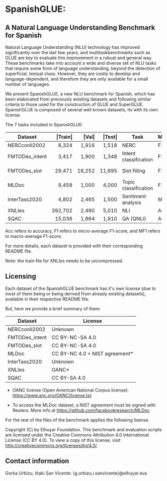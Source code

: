 #    SpanishGLUE: 
## A Natural Language Understanding Benchmark for Spanish   




Natural Language Understanding (NLU) technology has improved significantly over the last few years, 
and multitaskbenchmarks such as GLUE are key to evaluate this improvement in a robust and general way. 
These benchmarks take into account a wide and diverse set of NLU tasks that require some form of 
language understanding, beyond the detection of superficial, textual clues. However, they are costly 
to develop and language-dependent, and therefore they are only available for a small number of languages. 

We present SpanishGLUE, a new NLU benchmark for Spanish, which has been elaborated from previously 
existing datasets and following similar criteria to those used for the construction of GLUE and SuperGLUE. 
SpanishGLUE is composed of several well known datasets, its with its own license.



The 7 tasks included in SpanishGLUE:

| Dataset        |\|Train\||\|Val\| |\|Test\|| Task                   | Metric | Domain          |
|----------------|--------:|-------:|-------:|------------------------|--------|-----------------|
| NERCconll2002  |   8,324 |  1,916 |  1,518 | NERC                   | F1     | News            |
| FMTODes_intent |   3,417 |  1,900 |  1,348 | Intent classification  | F1     | Dialog system   |
| FMTODes_slot   |  29,471 | 16,252 | 11,695 | Slot filling           | F1     | Dialog system   |
| MLDoc          |   9,458 |  1,000 |  4,000 | Topic classification   | F1     | News            |
| InterTass2020  |   4,802 |  2,465 |  1,500 | Sentiment analysis     | MF1    | Twitter         |
| XNLIes         | 392,702 |  2,490 |  5,010 | NLI                    | Acc    | Wikipedia       |
| SQAC           |  15,036 |  1,864 |  1,910 | QA (QNLI)              | Acc    | Wikipedia       |


Acc refers to accuracy, F1 refers to micro-average F1-score, and MF1 refers to macro-average F1-score.


For more details, each dataset is provided with their corresponding README file.

Note: the train file for XNLIes needs to be uncompressed.

Licensing
-------------

Each dataset of the SpanishGLUE benchmark has it's own license (due to most of them being or 
being derived from already existing datasets), available in their respective README file. 

But, here we provide a brief summary of them:


| Dataset        | License                             |
|----------------|-------------------------------------|
| NERCconll2002  |                     Unknown         |
| FMTODes_intent |                     CC BY-NC-SA 4.0 |
| FMTODes_slot   |                     CC BY-NC-SA 4.0 |
| MLDoc          |    CC BY-NC  4.0 + NIST agreement*  |
| InterTass2020  |                     Unknown         |
| XNLIes         |                     OANC*           |
| SQAC           |                     CC BY-SA    4.0 |


* OANC license (Open American National Corpus license): https://www.anc.org/OANC/license.txt

* To access the MLDoc dataset, a NIST agreement must be signed with Reuters. More info at https://github.com/facebookresearch/MLDoc

For the rest of the files of the benchmark applies the following lisense.

Copyright (C) by Elhuyar Foundation. 
This benchmark and evaluation scripts are licensed under the Creative Commons Attribution 4.0
International License (CC BY 4.0). To view a copy of this license, visit 
http://creativecommons.org/licenses/by/4.0/.






Contact information
-----------------------
Gorka Urbizu, Iñaki San Vicente: {g.urbizu,i.sanvicente}@elhuyar.eus

